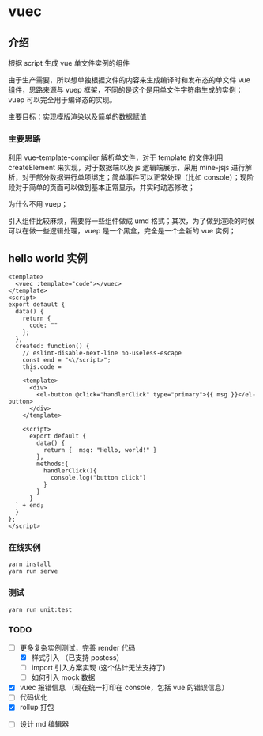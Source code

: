 # vuec

## 介绍

根据 script 生成 vue 单文件实例的组件

由于生产需要，所以想单独根据文件的内容来生成编译时和发布态的单文件 vue 组件，思路来源与 vuep 框架，不同的是这个是用单文件字符串生成的实例；vuep 可以完全用于编译态的实现。

主要目标：实现模版渲染以及简单的数据赋值

### 主要思路

利用 vue-template-compiler 解析单文件，对于 template 的文件利用 createElement 来实现，对于数据端以及 js 逻辑端展示，采用 mine-jsjs 进行解析，对于部分数据进行单项绑定；简单事件可以正常处理（比如 console）；现阶段对于简单的页面可以做到基本正常显示，并实时动态修改；

为什么不用 vuep；

引入组件比较麻烦，需要将一些组件做成 umd 格式；其次，为了做到渲染的时候可以在做一些逻辑处理，vuep 是一个黑盒，完全是一个全新的 vue 实例；

## hello world 实例

```vue
<template>
  <vuec :template="code"></vuec>
</template>
<script>
export default {
  data() {
    return {
      code: ""
    };
  },
  created: function() {
    // eslint-disable-next-line no-useless-escape
    const end = "<\/script>";
    this.code =
      `
    <template>
      <div>
        <el-button @click="handlerClick" type="primary">{{ msg }}</el-button>
      </div>
    </template>

    <script>
      export default {
        data() {
          return {  msg: "Hello, world!" }
        },
        methods:{
          handlerClick(){
            console.log("button click")
          }
        }
      }
  ` + end;
  }
};
</script>
```

### 在线实例

```
yarn install
yarn run serve
```

### 测试

```
yarn run unit:test
```

### TODO

- [ ] 更多复杂实例测试，完善 render 代码
  - [x] 样式引入 （已支持 postcss）
  - [ ] import 引入方案实现 (这个估计无法支持了)
  - [ ] 如何引入 mock 数据
- [x] vuec 报错信息 （现在统一打印在 console，包括 vue 的错误信息）
- [ ] 代码优化
- [x] rollup 打包

* [ ] 设计 md 编辑器
